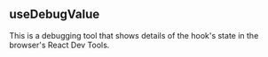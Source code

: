 ﻿## useDebugValue
This is a debugging tool that shows details of the hook's state in the browser's React Dev Tools.
